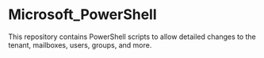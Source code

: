 # Microsoft_PowerShell
This repository contains PowerShell scripts to allow detailed changes to the tenant, mailboxes, users, groups, and more.
